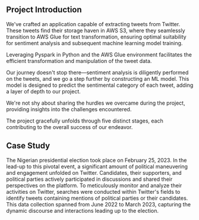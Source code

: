  ## Project Introduction
 
We've crafted an application capable of extracting tweets from Twitter. These tweets find their storage haven in AWS S3, where they seamlessly transition to AWS Glue for text transformation, ensuring optimal suitability for sentiment analysis and subsequent machine learning model training.

Leveraging Pyspark in Python and the AWS Glue environment facilitates the efficient transformation and manipulation of the tweet data.

Our journey doesn't stop there—sentiment analysis is diligently performed on the tweets, and we go a step further by constructing an ML model. This model is designed to predict the sentimental category of each tweet, adding a layer of depth to our project.

We're not shy about sharing the hurdles we overcame during the project, providing insights into the challenges encountered.

The project gracefully unfolds through five distinct stages, each contributing to the overall success of our endeavor.


## Case Study

The Nigerian presidential election took place on February 25, 2023. In the lead-up to this pivotal event, a significant amount of political maneuvering and engagement unfolded on Twitter. Candidates, their supporters, and political parties actively participated in discussions and shared their perspectives on the platform. To meticulously monitor and analyze their activities on Twitter, searches were conducted within Twitter's fields to identify tweets containing mentions of political parties or their candidates. This data collection spanned from June 2022 to March 2023, capturing the dynamic discourse and interactions leading up to the election.

